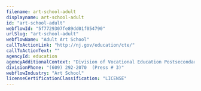 ```yaml
---
filename: art-school-adult
displayname: art-school-adult
id: "art-school-adult"
webflowId: "5f7729307fe89dd01f054790"
urlSlug: "art-school-adult"
webflowName: "Adult Art School"
callToActionLink: "http://nj.gov/education/cte/"
callToActionText: ""
agencyId: education
agencyAdditionalContext: "Division of Vocational Education Postsecondary, Special Services Bureau"
divisionPhone: "(609) 292-2070  (Press # 3)"
webflowIndustry: "Art School"
licenseCertificationClassification: "LICENSE"
---
```

